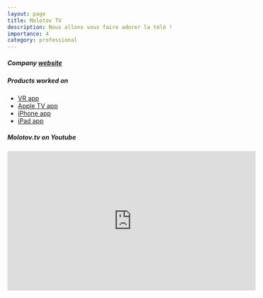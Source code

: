 ```yaml
---
layout: page
title: Molotov TV
description: Nous allons vous faire adorer la télé !
importance: 4
category: professional
---
```

<h5>Company <a href="https://www.molotov.tv" target="_blank">website</a></h5>
<h5>Products worked on</h5>
<div class="row">
    <ul>
        <li><a href="https://www.oculus.com/experiences/go/2152219778178495/" target="_blank">VR app</a></li>
        <li><a href="https://apps.apple.com/si/app/molotov-tv-en-direct-replay/id1053134780?platform=appleTV" target="_blank">Apple TV app</a></li>
        <li><a href="https://apps.apple.com/si/app/molotov-tv-en-direct-replay/id1053134780" target="_blank">iPhone app</a></li>
        <li><a href="https://apps.apple.com/si/app/molotov-tv-en-direct-replay/id1053134780?platform=ipad" target="_blank">iPad app</a></li>
    </ul>
</div>
<h5>Molotov.tv on Youtube</h5>
<iframe width="560" height="315" src="https://www.youtube.com/embed/n5jXg_NNiCA?start=1766" title="YouTube video player" frameborder="0" allow="accelerometer; autoplay; clipboard-write; encrypted-media; gyroscope; picture-in-picture" allowfullscreen></iframe>
